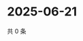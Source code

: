 # 2025-06-21

共 0 条

<!-- BEGIN ZHIHUVIDEO -->
<!-- 最后更新时间 Sat Jun 21 2025 23:10:19 GMT+0800 (China Standard Time) -->

<!-- END ZHIHUVIDEO -->
